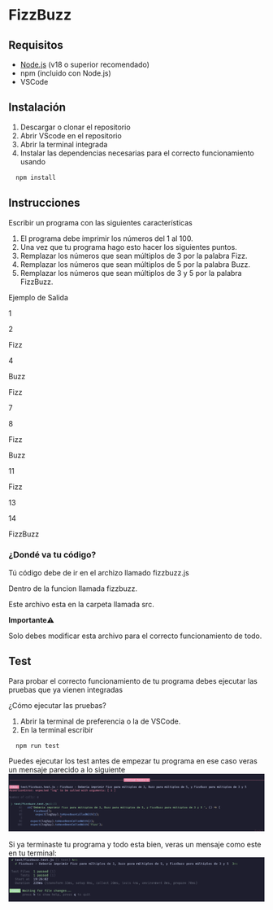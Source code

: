 # FizzBuzz

## Requisitos

- [Node.js](https://nodejs.org/) (v18 o superior recomendado)
- npm (incluido con Node.js)
- VSCode

## Instalación

1. Descargar o clonar el repositorio
2. Abrir VScode en el repositorio 
3. Abrir la terminal integrada 
4. Instalar las dependencias necesarias para el correcto funcionamiento usando
```bash
  npm install
```

## Instrucciones

Escribir un programa con las siguientes características

1. El programa debe imprimir los números del 1 al 100.
2. Una vez que tu programa hago esto hacer los siguientes puntos.
3. Remplazar los números que sean múltiplos de 3 por la palabra Fizz.
4. Remplazar los números que sean múltiplos de 5 por la palabra Buzz.
5. Remplazar los números que sean múltiplos de 3 y 5 por la palabra FizzBuzz.



Ejemplo de Salida

1

2

Fizz

4

Buzz

Fizz

7

8

Fizz

Buzz

11

Fizz

13

14

FizzBuzz

### ¿Dondé va tu código?

Tú código debe de ir en el archizo llamado fizzbuzz.js

Dentro de la funcion llamada fizzbuzz.

Este archivo esta en la carpeta llamada src.

**Importante⚠️**

Solo debes modificar esta archivo para el correcto funcionamiento de todo.



## Test
Para probar el correcto funcionamiento de tu programa debes ejecutar las pruebas que ya vienen integradas

¿Cómo ejecutar las pruebas?

1. Abrir la terminal de preferencia o la de VSCode.
2. En la terminal escribir 
```bash
  npm run test
```

Puedes ejecutar los test antes de empezar tu programa en ese caso veras un mensaje parecido a lo siguiente
![alt text](image.png)


Si ya terminaste tu programa y todo esta bien, veras un mensaje como este en tu terminal: 
![alt text](image-1.png)
